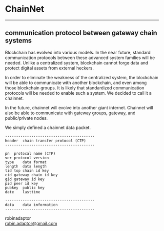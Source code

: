 # ChainNet   

***


## communication protocol between gateway chain systems    

Blockchain has evolved into various models. In the near future, standard communication protocols between these advanced system families will be needed. Unlike a centralized system, blockchain cannot forge data and protect digital assets from external heckers.   

In order to eliminate the weakness of the centralized system, the blockchain will be able to communicate with another blockchain, and even among those blockchain groups. It is likely that standardized communication protocols will be needed to enable such a system. We decided to call it a chainnet.   

In the future, chainnet will evolve into another giant internet. Chainnet will also be able to communicate with gateway groups, gateway, and public/private nodes.   

We simply defined a chainnet data packet.   


```
-----------------------------------------
header	chain transfer protocol (CTP)
-----------------------------------------

pn	protocal name (CTP)
ver	protocol version
type	data format
length	data length
tid	top chain id key
cid	gateway chain id key
gid	gateway id key
pid	peer id key
pubkey	public key
date	lasttime

-----------------------------------------
data	data information
-----------------------------------------

```

robinadaptor  
robin.adaptor@gmail.com